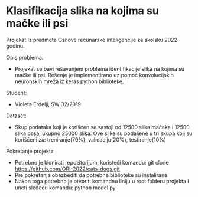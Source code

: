 # Klasifikacija slika na kojima su mačke ili psi

Projekat iz predmeta Osnove rečunarske inteligencije za školsku 2022 godinu.

Opis problema: 
  * Projekat se bavi rešavanjem problema identifikacije slika na kojima su mačke ili psi. Rešenje je implementirano uz pomoć konvolucijskih neuronskih mreža iz keras python biblioteke.

Student:
  * Violeta Erdelji, SW 32/2019

Dataset:
  * Skup podataka koji je korišćen se sastoji od 12500 slika mačaka i 12500 slika pasa, ukupno 25000 slika. Ove slike su podaljene u tri skupa koji su korišćeni za: treniranje(70%), validaciju(20%), testiranje(10%)

Pokretanje projekta
  * Potrebno je klonirati repozitorijum, koristeći komandu: git clone https://github.com/ORI-2022/cats-dogs.git
  * Pre pokretanja obezbediti da potrebne biblioteke su instalirane
  * Nakon toga potrebno je otvoriti komandnu liniju u root folderu projekta i uneti sledecu komandu: python model.py
